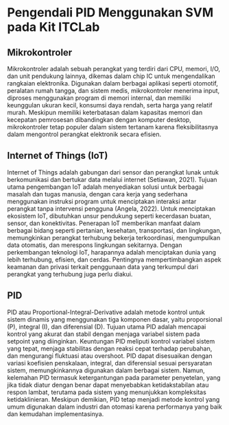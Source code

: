 # Pengendali PID Menggunakan SVM pada Kit ITCLab
## Mikrokontroler
Mikrokontroler adalah sebuah perangkat yang terdiri dari CPU, memori, I/O, dan unit pendukung lainnya, dikemas dalam chip IC untuk mengendalikan rangkaian elektronika. Digunakan dalam berbagai aplikasi seperti otomotif, peralatan rumah tangga, dan sistem medis, mikrokontroler menerima input, diproses menggunakan program di memori internal, dan memiliki keunggulan ukuran kecil, konsumsi daya rendah, serta harga yang relatif murah. Meskipun memiliki keterbatasan dalam kapasitas memori dan kecepatan pemrosesan dibandingkan dengan komputer desktop, mikrokontroler tetap populer dalam sistem tertanam karena fleksibilitasnya dalam mengontrol perangkat elektronik secara efisien.

## Internet of Things (IoT)
Internet of Things adalah gabungan dari sensor dan perangkat lunak untuk berkomunikasi dan bertukar data melalui internet (Setiawan, 2021). Tujuan utama pengembangan IoT adalah menyediakan solusi untuk berbagai masalah dan tugas manusia, dengan cara kerja yang sederhana menggunakan instruksi program untuk menciptakan interaksi antar perangkat tanpa intervensi pengguna (Angela, 2022). Untuk menciptakan ekosistem IoT, dibutuhkan unsur pendukung seperti kecerdasan buatan, sensor, dan konektivitas. Penerapan IoT memberikan manfaat dalam berbagai bidang seperti pertanian, kesehatan, transportasi, dan lingkungan, memungkinkan perangkat terhubung bekerja terkoordinasi, mengumpulkan data otomatis, dan merespons lingkungan sekitarnya. Dengan perkembangan teknologi IoT, harapannya adalah menciptakan dunia yang lebih terhubung, efisien, dan cerdas. Pentingnya mempertimbangkan aspek keamanan dan privasi terkait penggunaan data yang terkumpul dari perangkat yang terhubung juga perlu diakui.

## PID
PID atau Proportional-Integral-Derivative adalah metode kontrol untuk sistem dinamis yang menggunakan tiga komponen dasar, yaitu proporsional (P), integral (I), dan diferensial (D). Tujuan utama PID adalah mencapai kontrol yang akurat dan stabil dengan menjaga variabel sistem pada setpoint yang diinginkan. Keuntungan PID meliputi kontrol variabel sistem yang tepat, menjaga stabilitas dengan reaksi cepat terhadap perubahan, dan mengurangi fluktuasi atau overshoot. PID dapat disesuaikan dengan variasi koefisien penskalaan, integral, dan diferensial sesuai persyaratan sistem, memungkinkannya digunakan dalam berbagai sistem. Namun, kelemahan PID termasuk ketergantungan pada parameter penyetelan, yang jika tidak diatur dengan benar dapat menyebabkan ketidakstabilan atau respon lambat, terutama pada sistem yang menunjukkan kompleksitas ketidaklinieran. Meskipun demikian, PID tetap menjadi metode kontrol yang umum digunakan dalam industri dan otomasi karena performanya yang baik dan kemudahan implementasinya.
